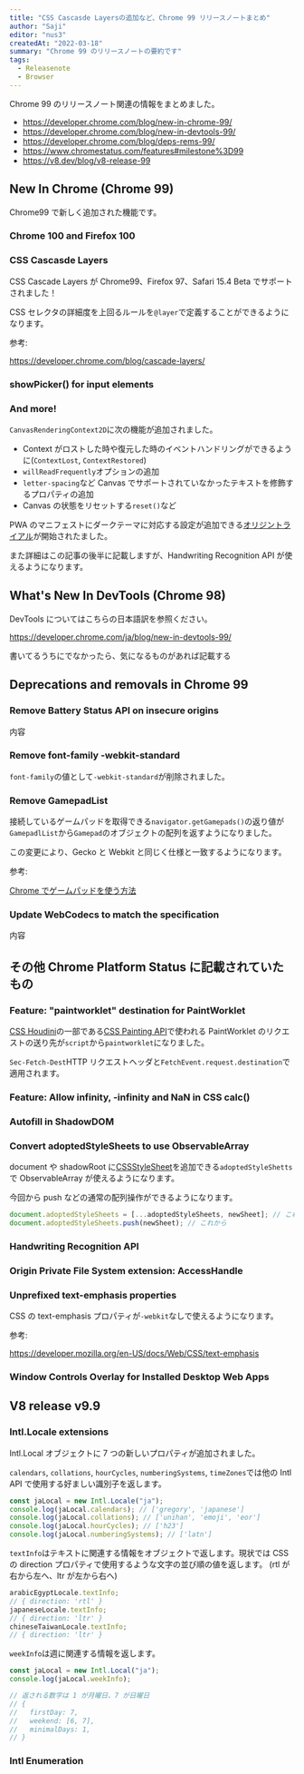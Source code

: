 ```yaml
---
title: "CSS Cascasde Layersの追加など、Chrome 99 リリースノートまとめ"
author: "Saji"
editor: "nus3"
createdAt: "2022-03-18"
summary: "Chrome 99 のリリースノートの要約です"
tags:
  - Releasenote
  - Browser
---
```


Chrome 99 のリリースノート関連の情報をまとめました。

- https://developer.chrome.com/blog/new-in-chrome-99/
- https://developer.chrome.com/blog/new-in-devtools-99/
- https://developer.chrome.com/blog/deps-rems-99/
- https://www.chromestatus.com/features#milestone%3D99
- https://v8.dev/blog/v8-release-99

## New In Chrome (Chrome 99)

Chrome99 で新しく追加された機能です。

### Chrome 100 and Firefox 100

<!-- saji -->

### CSS Cascasde Layers

CSS Cascade Layers が Chrome99、Firefox 97、Safari 15.4 Beta でサポートされました！

CSS セレクタの詳細度を上回るルールを`@layer`で定義することができるようになります。

<!-- TODO: 詳細の記事をFEEチームのブログに書く -->

参考:

https://developer.chrome.com/blog/cascade-layers/

### showPicker() for input elements

<!-- saji -->

### And more!

`CanvasRenderingContext2D`に次の機能が追加されました。

- Context がロストした時や復元した時のイベントハンドリングができるように(`ContextLost`, `ContextRestored`)
- `willReadFrequently`オプションの追加
- `letter-spacing`など Canvas でサポートされていなかったテキストを修飾するプロパティの追加
- Canvas の状態をリセットする`reset()`など

PWA のマニフェストにダークテーマに対応する設定が追加できる[オリジントライアル](https://developer.chrome.com/origintrials/#/view_trial/4239013149262479361)が開始されたました。

また詳細はこの記事の後半に記載しますが、Handwriting Recognition API が使えるようになります。

## What's New In DevTools (Chrome 98)

DevTools についてはこちらの日本語訳を参照ください。

https://developer.chrome.com/ja/blog/new-in-devtools-99/

書いてるうちにでなかったら、気になるものがあれば記載する

## Deprecations and removals in Chrome 99

### Remove Battery Status API on insecure origins

<!-- saji -->

内容

### Remove font-family -webkit-standard

`font-family`の値として`-webkit-standard`が削除されました。

### Remove GamepadList

接続しているゲームパッドを取得できる`navigator.getGamepads()`の返り値が`GamepadlList`から`Gamepad`のオブジェクトの配列を返すようになりました。

この変更により、Gecko と Webkit と同じく仕様と一致するようになります。

参考:

[Chrome でゲームパッドを使う方法](https://web.dev/gamepad/)

### Update WebCodecs to match the specification

<!-- saji -->

内容

## その他 Chrome Platform Status に記載されていたもの

### Feature: "paintworklet" destination for PaintWorklet

[CSS Houdini](https://developer.mozilla.org/en-US/docs/Web/Guide/Houdini)の一部である[CSS Painting API](https://developer.mozilla.org/en-US/docs/Web/API/CSS_Painting_API)で使われる PaintWorklet のリクエストの送り先が`script`から`paintworklet`になりました。

`Sec-Fetch-Dest`HTTP リクエストヘッダと`FetchEvent.request.destination`で適用されます。

### Feature: Allow infinity, -infinity and NaN in CSS calc()

<!-- saji -->

### Autofill in ShadowDOM

<!-- saji -->

### Convert adoptedStyleSheets to use ObservableArray

document や shadowRoot に[CSSStyleSheet](https://developer.mozilla.org/ja/docs/Web/API/CSSStyleSheet)を追加できる`adoptedStyleShetts`で ObservableArray が使えるようになります。

今回から push などの通常の配列操作ができるようになります。

```js
document.adoptedStyleSheets = [...adoptedStyleSheets, newSheet]; // これまで
document.adoptedStyleSheets.push(newSheet); // これから
```

### Handwriting Recognition API

<!-- saji -->

### Origin Private File System extension: AccessHandle

<!-- saji -->

### Unprefixed text-emphasis properties

CSS の text-emphasis プロパティが`-webkit`なしで使えるようになります。

参考:

https://developer.mozilla.org/en-US/docs/Web/CSS/text-emphasis

### Window Controls Overlay for Installed Desktop Web Apps

<!-- saji -->

## V8 release v9.9

### Intl.Locale extensions

Intl.Local オブジェクトに 7 つの新しいプロパティが追加されました。

`calendars`, `collations`, `hourCycles`, `numberingSystems`, `timeZones`では他の Intl API で使用する好ましい識別子を返します。

```js
const jaLocal = new Intl.Locale("ja");
console.log(jaLocal.calendars); // ['gregory', 'japanese']
console.log(jaLocal.collations); // ['unihan', 'emoji', 'eor']
console.log(jaLocal.hourCycles); // ['h23']
console.log(jaLocal.numberingSystems); // ['latn']
```

`textInfo`はテキストに関連する情報をオブジェクトで返します。現状では CSS の direction プロパティで使用するような文字の並び順の値を返します。
(rtl が右から左へ、ltr が左から右へ)

```js
arabicEgyptLocale.textInfo;
// { direction: 'rtl' }
japaneseLocale.textInfo;
// { direction: 'ltr' }
chineseTaiwanLocale.textInfo;
// { direction: 'ltr' }
```

`weekInfo`は週に関連する情報を返します。

```js
const jaLocal = new Intl.Local("ja");
console.log(jaLocal.weekInfo);

// 返される数字は 1 が月曜日、7 が日曜日
// {
//   firstDay: 7,
//   weekend: [6, 7],
//   minimalDays: 1,
// }
```

### Intl Enumeration

<!-- saji -->
